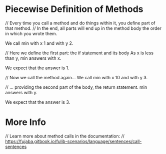 # Piecewise Definition of Methods

// Every time you call a method and do things within it, you define part of that method.
// In the end, all parts will end up in the method body the order in which you wrote them.

We call min with x 1 and with y 2.

// Here we define the first part: the if statement and its body
As x is less than y, min answers with x.

We expect that the answer is 1.

// Now we call the method again...
We call min with x 10 and with y 3.

// ... providing the second part of the body, the return statement. 
min answers with y.

We expect that the answer is 3.

# More Info

// Learn more about method calls in the documentation:
// https://fujaba.gitbook.io/fulib-scenarios/language/sentences/call-sentences
